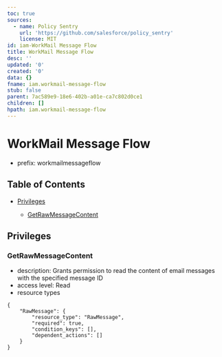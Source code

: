 ```yaml
---
toc: true
sources:
  - name: Policy Sentry
    url: 'https://github.com/salesforce/policy_sentry'
    license: MIT
id: iam-WorkMail Message Flow
title: WorkMail Message Flow
desc: ''
updated: '0'
created: '0'
data: {}
fname: iam.workmail-message-flow
stub: false
parent: 7ac589e9-18e6-402b-a01e-ca7c802d0ce1
children: []
hpath: iam.workmail-message-flow
---
```

# WorkMail Message Flow

- prefix: workmailmessageflow

## Table of Contents

- [Privileges](#privileges)

  - [GetRawMessageContent](#getrawmessagecontent)

## Privileges

### GetRawMessageContent

- description: Grants permission to read the content of email messages with the specified message ID
- access level: Read
- resource types

```
{
    "RawMessage": {
        "resource_type": "RawMessage",
        "required": true,
        "condition_keys": [],
        "dependent_actions": []
    }
}
```
